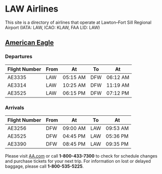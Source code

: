 # LAW Airlines
This site is a directory of airlines that operate at Lawton–Fort Sill Regional Airport (IATA: LAW, ICAO: KLAW, FAA LID: LAW)

## [American Eagle](https://www.ae.com/)

### Departures

|Flight Number|From|At|To|At|
|---|---|---|---|---|
|AE3335|LAW|05:15 AM|DFW|06:12 AM|
|AE3314|LAW|10:25 AM|DFW|11:19 AM|
|AE3525|LAW|06:15 PM|DFW|07:12 PM|

### Arrivals

|Flight Number|From|At|To|At|
|---|---|---|---|---|
|AE3256|DFW|09:00 AM|LAW|09:53 AM|
|AE3525|DFW|04:45 PM|LAW|05:36 PM|
|AE3390|DFW|08:45 PM|LAW|09:35 PM|


Please visit [AA.com](https://aa.com) or call **1-800-433-7300** to check for schedule changes and purchase tickets for your next trip.
For information on lost or delayed baggage, please call **1-800-535-5225**.

